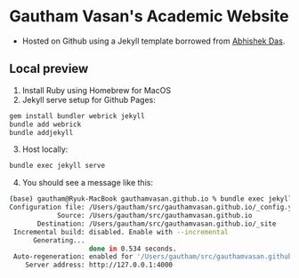 # Gautham Vasan's Academic Website

- Hosted on Github using a Jekyll template borrowed from [Abhishek Das](https://abhishekdas.com/). 

## Local preview
1. Install Ruby using Homebrew for MacOS
2. Jekyll serve setup for Github Pages:
```bash
gem install bundler webrick jekyll
bundle add webrick 
bundle addjekyll
```

3. Host locally:
```bash
bundle exec jekyll serve
```
4. You should see a message like this:

```bash
(base) gautham@Ryuk-MacBook gauthamvasan.github.io % bundle exec jekyll serve
Configuration file: /Users/gautham/src/gauthamvasan.github.io/_config.yml
            Source: /Users/gautham/src/gauthamvasan.github.io
       Destination: /Users/gautham/src/gauthamvasan.github.io/_site
 Incremental build: disabled. Enable with --incremental
      Generating... 
                    done in 0.534 seconds.
 Auto-regeneration: enabled for '/Users/gautham/src/gauthamvasan.github.io'
    Server address: http://127.0.0.1:4000
```
